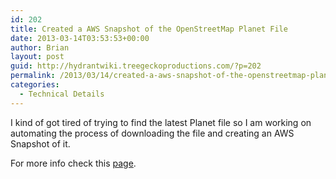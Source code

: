 ```yaml
---
id: 202
title: Created a AWS Snapshot of the OpenStreetMap Planet File
date: 2013-03-14T03:53:53+00:00
author: Brian
layout: post
guid: http://hydrantwiki.treegeckoproductions.com/?p=202
permalink: /2013/03/14/created-a-aws-snapshot-of-the-openstreetmap-planet-file/
categories:
  - Technical Details
---
```

I kind of got tired of trying to find the latest Planet file so I am working on automating the process of downloading the file and creating an AWS Snapshot of it.

For more info check this [page](http://hydrantwiki.treegeckoproductions.com/technical-overview/openstreetmap-planet-file-snapshot-on-aws/ "OpenStreetMap Planet File Snapshot on AWS").